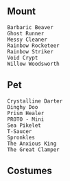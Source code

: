 ## Mount

```
Barbaric Beaver
Ghost Runner
Messy Cleaner
Rainbow Rocketeer
Rainbow Striker
Void Crypt
Willow Woodsworth

```

## Pet

```
Crystalline Darter
Dinghy Doo
Prism Healer
PROTO - Mini
Sea Pikelet
T-Saucer
Spronkles
The Anxious King
The Great Clamper
```

## Costumes

```

```
